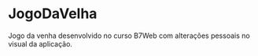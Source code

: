 # JogoDaVelha
Jogo da venha desenvolvido no curso B7Web com alterações pessoais no visual da aplicação.
